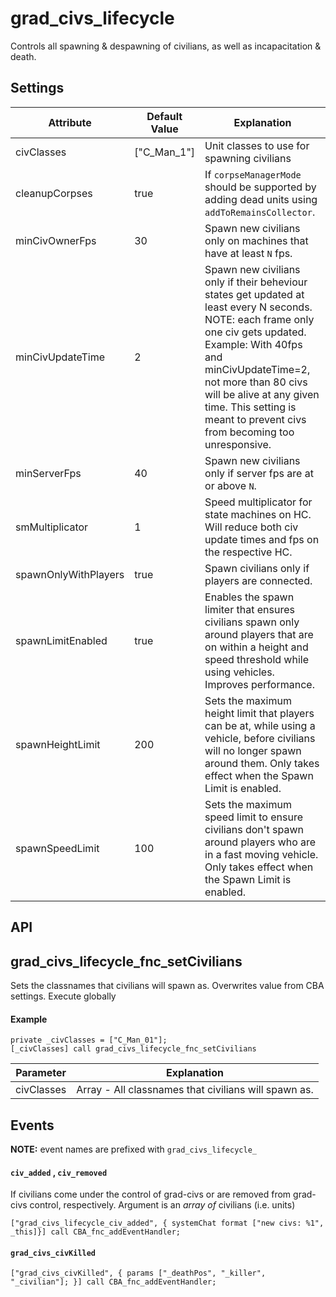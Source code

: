 # grad\_civs\_lifecycle

Controls all spawning & despawning of civilians, as well as incapacitation & death.

## Settings

| Attribute            | Default Value | Explanation                                                                                                                                                                                                                                                                                                   |
| -------------------- | ------------- | ------------------------------------------------------------------------------------------------------------------------------------------------------------------------------------------------------------------------------------------------------------------------------------------------------------- |
| civClasses           | ["C_Man_1"]   | Unit classes to use for spawning civilians                                                                                                                                                                                                                                                                    |
| cleanupCorpses       | true          | If `corpseManagerMode` should be supported by adding dead units using `addToRemainsCollector`.                                                                                                                                                                                                                |
| minCivOwnerFps       | 30            | Spawn new civilians only on machines that have at least `N` fps.                                                                                                                                                                                                                                              |
| minCivUpdateTime     | 2             | Spawn new civilians only if their beheviour states get updated at least every N seconds. NOTE: each frame only one civ gets updated. Example: With 40fps and minCivUpdateTime=2, not more than 80 civs will be alive at any given time. This setting is meant to prevent civs from becoming too unresponsive. |
| minServerFps         | 40            | Spawn new civilians only if server fps are at or above `N`.                                                                                                                                                                                                                                                   |
| smMultiplicator      | 1             | Speed multiplicator for state machines on HC. Will reduce both civ update times and fps on the respective HC.                                                                                                                                                                                                 |
| spawnOnlyWithPlayers | true          | Spawn civilians only if players are connected.                                                                                                                                                                                                                                                                |
| spawnLimitEnabled    | true          | Enables the spawn limiter that ensures civilians spawn only around players that are on within a height and speed threshold while using vehicles. Improves performance.                                                                                                                                       |
| spawnHeightLimit     | 200           | Sets the maximum height limit that players can be at, while using a vehicle, before civilians will no longer spawn around them. Only takes effect when the Spawn Limit is enabled.                                                                                                                                                    |
| spawnSpeedLimit      | 100           | Sets the maximum speed limit to ensure civilians don't spawn around players who are in a fast moving vehicle. Only takes effect when the Spawn Limit is enabled.                                                                                             |

## API

## grad_civs_lifecycle_fnc_setCivilians

Sets the classnames that civilians will spawn as. Overwrites value from CBA settings. Execute globally

#### Example

```sqf
private _civClasses = ["C_Man_01"];
[_civClasses] call grad_civs_lifecycle_fnc_setCivilians
```

| Parameter  | Explanation                                          |
| ---------- | ---------------------------------------------------- |
| civClasses | Array - All classnames that civilians will spawn as. |

## Events 

**NOTE:** event names are prefixed with `grad_civs_lifecycle_`

#### `civ_added` , `civ_removed`

If civilians come under the control of grad-civs or are removed from grad-civs control, respectively.
Argument is an *array of* civilians (i.e. units)

```sqf
["grad_civs_lifecycle_civ_added", { systemChat format ["new civs: %1", _this]}] call CBA_fnc_addEventHandler; 
```

#### `grad_civs_civKilled`

```sqf 
["grad_civs_civKilled", { params ["_deathPos", "_killer", "_civilian"]; }] call CBA_fnc_addEventHandler;
```
